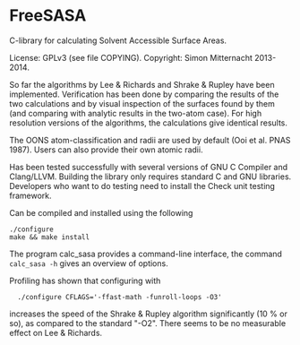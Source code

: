 FreeSASA
=======

C-library for calculating Solvent Accessible Surface Areas.

License: GPLv3 (see file COPYING). Copyright: Simon Mitternacht 2013-2014.

So far the algorithms by Lee & Richards and Shrake & Rupley have been
implemented. Verification has been done by comparing the results of
the two calculations and by visual inspection of the surfaces found by
them (and comparing with analytic results in the two-atom case). For
high resolution versions of the algorithms, the calculations give
identical results.

The OONS atom-classification and radii are used by default (Ooi et al.
PNAS 1987). Users can also provide their own atomic radii.

Has been tested successfully with several versions of GNU C Compiler
and Clang/LLVM. Building the library only requires standard C and GNU libraries. 
Developers who want to do testing need to install the Check unit testing framework.

Can be compiled and installed using the following

    ./configure
    make && make install

The program calc_sasa provides a command-line interface, the command
`calc_sasa -h` gives an overview of options.

Profiling has shown that configuring with 

	  ./configure CFLAGS='-ffast-math -funroll-loops -O3' 

increases the speed of the Shrake & Rupley algorithm significantly (10
% or so), as compared to the standard "-O2". There seems to be no
measurable effect on Lee & Richards.
